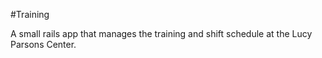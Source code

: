 #Training

A small rails app that manages the training and shift schedule at the Lucy
Parsons Center.
